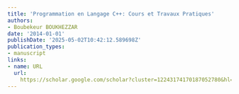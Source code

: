 ```yaml
---
title: 'Programmation en Langage C++: Cours et Travaux Pratiques'
authors:
- Boubekeur BOUKHEZZAR
date: '2014-01-01'
publishDate: '2025-05-02T10:42:12.589698Z'
publication_types:
- manuscript
links:
- name: URL
  url: 
    https://scholar.google.com/scholar?cluster=12243174170187052780&hl=en&oi=scholarr
---
```

